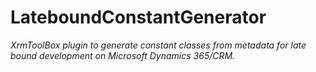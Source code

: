 # LateboundConstantGenerator

_XrmToolBox plugin to generate constant classes from metadata for late bound development on Microsoft Dynamics 365/CRM._
